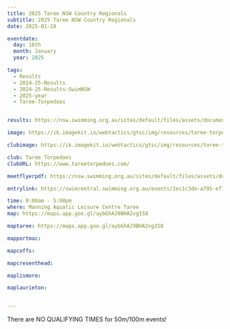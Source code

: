 ```yaml
---
title: 2025 Taree NSW Country Regionals
subtitle: 2025 Taree NSW Country Regionals
date: 2025-01-18

eventdate:
  day: 18th
  month: January
  year: 2025

tags:
  - Results
  - 2024-25-Results
  - 2024-25-Results-SwimNSW
  - 2025-year
  - Taree-Torpedoes


results: https://nsw.swimming.org.au/sites/default/files/assets/documents/results%20by%20event%20-%20taree.pdf

image: https://ik.imagekit.io/webtactics/gtsc/img/resources/taree-torpedoes-600x400.jpg

clubimage: https://ik.imagekit.io/webtactics/gtsc/img/resources/taree-torpedoes-600x400.jpg

club: Taree Torpedoes
clubURL: https://www.tareetorpedoes.com/

meetflyerpdf: https://nsw.swimming.org.au/sites/default/files/assets/documents/2025%20NSW%20Country%20Regional%20Schedule%20of%20Events%20%26%20QTs%20Final_0.pdf

entrylink: https://swimcentral.swimming.org.au/events/2ec1c3de-a795-ef11-8a68-002248971738/nominations

time: 9:00am - 5:00pm
where: Manning Aquatic Leisure Centre Taree
map: https://maps.app.goo.gl/aybGhAJ9BHA2vg1S8

maptaree: https://maps.app.goo.gl/aybGhAJ9BHA2vg1S8

mapportmac:

mapcoffs:

mapcresenthead:

maplismore: 

maplaurieton: 


---
```



There are NO QUALIFYING TIMES for 50m/100m events!
